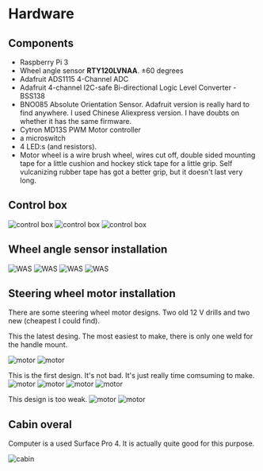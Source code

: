 # Hardware

## Components
- Raspberry Pi 3
- Wheel angle sensor **RTY120LVNAA**. ±60 degrees
- Adafruit ADS1115 4-Channel ADC
- Adafruit 4-channel I2C-safe Bi-directional Logic Level Converter - BSS138
- BNO085 Absolute Orientation Sensor. Adafruit version is really hard to find anywhere. I used Chinese Aliexpress version. I have doubts on whether it has the same firmware.
- Cytron MD13S PWM Motor controller
- a microswitch
- 4 LED:s (and resistors).
- Motor wheel is a wire brush wheel, wires cut off, double sided mounting tape for a little cushion and hockey stick tape for a little grip. Self vulcanizing rubber tape has got a better grip, but it doesn't last very long.

## Control box
![control box](photos/IMG_20210728_223627.jpg)
![control box](photos/IMG_20210728_223914.jpg)
![control box](photos/IMG_20210728_223926.jpg)  

## Wheel angle sensor installation
![WAS](photos/IMG_20210805_120238.jpg)
![WAS](photos/IMG_20210805_120352.jpg)
![WAS](photos/IMG_20210805_120510.jpg)
![WAS](photos/IMG_20210805_123645.jpg)

## Steering wheel motor installation
There are some steering wheel motor designs. Two old 12 V drills and two new (cheapest I could find). 

This the latest desing. The most easiest to make, there is only one weld for the handle mount.

![motor](photos/IMG_20210805_120305.jpg)
![motor](photos/IMG_20210805_120318.jpg)

This is the first design. It's not bad. It's just really time comsuming to make.
![motor](photos/IMG_20210805_120420.jpg)
![motor](photos/IMG_20210805_120432.jpg)
![motor](photos/IMG_20210805_120534.jpg)
![motor](photos/IMG_20210805_120611.jpg)

This design is too weak.
![motor](photos/IMG_20210805_123735.jpg)
![motor](photos/IMG_20210805_123749.jpg)

## Cabin overal
Computer is a used Surface Pro 4. It is actually quite good for this purpose.

![cabin](photos/IMG_20210805_121137.jpg)